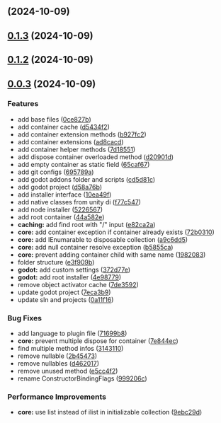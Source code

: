 ##  (2024-10-09)
## [0.1.3](https://github.com/onurtnrkl/godot-dependency-injection/compare/0.1.2...0.1.3) (2024-10-09)
## [0.1.2](https://github.com/onurtnrkl/godot-dependency-injection/compare/0.1.1...0.1.2) (2024-10-09)
## [0.0.3](https://github.com/onurtnrkl/godot-dependency-injection/compare/0.0.2...0.0.3) (2024-10-09)

### Features

* add base files ([0ce827b](https://github.com/onurtnrkl/godot-dependency-injection/commit/0ce827b3702b14de7ca5a916c9e36d1de455205f))
* add container cache ([d5434f2](https://github.com/onurtnrkl/godot-dependency-injection/commit/d5434f2a890f38a74c8ebb6a9547f1f21317c6d6))
* add container extension methods ([b927fc2](https://github.com/onurtnrkl/godot-dependency-injection/commit/b927fc29677ec8ce7ce670d835fe6bf7e7920b4c))
* add container extensions ([ad8cacd](https://github.com/onurtnrkl/godot-dependency-injection/commit/ad8cacd95d4de8f6191b4adf3d2f126663bfe758))
* add container helper methods ([7d18551](https://github.com/onurtnrkl/godot-dependency-injection/commit/7d18551ea898e5b1c4beb8790050e23908333fa6))
* add dispose container overloaded method ([d20901d](https://github.com/onurtnrkl/godot-dependency-injection/commit/d20901d2a1c044c90e682f95b1dd2ea5e79fec71))
* add empty container as static field ([65caf67](https://github.com/onurtnrkl/godot-dependency-injection/commit/65caf678dfe2648b9420d57f83ee9adf44096bf6))
* add git configs ([695789a](https://github.com/onurtnrkl/godot-dependency-injection/commit/695789a424edcb69a14b034673b465b01b0431d8))
* add godot addons folder and scripts ([cd5d81c](https://github.com/onurtnrkl/godot-dependency-injection/commit/cd5d81c5ba4a8e7f12b8b8781370a0b6b5e18d5c))
* add godot project ([d58a76b](https://github.com/onurtnrkl/godot-dependency-injection/commit/d58a76b97ffba8f8aa6969b15c4d72e7a55c9fca))
* add installer interface ([10ea49f](https://github.com/onurtnrkl/godot-dependency-injection/commit/10ea49f502cd28ed43ec6c13985d950b0cf22ff9))
* add native classes from unity di ([f77c547](https://github.com/onurtnrkl/godot-dependency-injection/commit/f77c5475b68a29df52d6fe51933629bb0f71fd88))
* add node installer ([5226567](https://github.com/onurtnrkl/godot-dependency-injection/commit/522656770e6ac402785970d5c9cd3165cd06bf9c))
* add root container ([44a582e](https://github.com/onurtnrkl/godot-dependency-injection/commit/44a582e5956b733bccd832690aec58e7cb2103e4))
* **caching:** add find root with "/" input ([e82ca2a](https://github.com/onurtnrkl/godot-dependency-injection/commit/e82ca2a3b7b49dde884fb4dfa91a5ae1aaad3cfb))
* **core:** add container exception if container already exists ([72b0310](https://github.com/onurtnrkl/godot-dependency-injection/commit/72b0310705300a9b7c1d31b87859f6a6966b64b9))
* **core:** add IEnumarable to disposable collection ([a9c6dd5](https://github.com/onurtnrkl/godot-dependency-injection/commit/a9c6dd502585f9b3459fe32d1a3fb1ae1248c04b))
* **core:** add null container resolve exception ([b5855ca](https://github.com/onurtnrkl/godot-dependency-injection/commit/b5855ca03ee11a2e2be0619a055404e4574836f3))
* **core:** prevent adding container child with same name ([1982083](https://github.com/onurtnrkl/godot-dependency-injection/commit/198208307f170710ab1c6607bded9ce9850ddae3))
* folder structure ([e3f909b](https://github.com/onurtnrkl/godot-dependency-injection/commit/e3f909bfaabf5eab6598ee5130a4c7f0a7285dff))
* **godot:** add custom settings ([372d77e](https://github.com/onurtnrkl/godot-dependency-injection/commit/372d77e74c0c7c536fa1bb2f2a9c151d7ad1bc68))
* **godot:** add root installer ([4e98779](https://github.com/onurtnrkl/godot-dependency-injection/commit/4e987791955751d41b08659726fbb72a9df869c3))
* remove object activator cache ([7de3592](https://github.com/onurtnrkl/godot-dependency-injection/commit/7de359271da1aacaae3cdccd7fff73c2e2aae52b))
* update godot project ([7eca3b9](https://github.com/onurtnrkl/godot-dependency-injection/commit/7eca3b98332e5590b1f37ae9faa00c911929e32e))
* update sln and projects ([0a11f16](https://github.com/onurtnrkl/godot-dependency-injection/commit/0a11f16c6295a83a62045a66dbb18bd7bbba4882))

### Bug Fixes

* add language to plugin file ([71699b8](https://github.com/onurtnrkl/godot-dependency-injection/commit/71699b8b11abafcff4d19624638f4538e0beb556))
* **core:** prevent multiple dispose for container ([7e844ec](https://github.com/onurtnrkl/godot-dependency-injection/commit/7e844ecb5f31fc9da1110888bd922bba38ca2b19))
* find multiple method infos ([3143110](https://github.com/onurtnrkl/godot-dependency-injection/commit/31431100bfe9d9dff3a1213c9002fe9089f398b0))
* remove nullable ([2b45473](https://github.com/onurtnrkl/godot-dependency-injection/commit/2b45473452c15eff46ea5a81288ab5ab838649a0))
* remove nullables ([d462017](https://github.com/onurtnrkl/godot-dependency-injection/commit/d46201700ba48b681aa3152c50425dea65dc0172))
* remove unused method ([e5cc4f2](https://github.com/onurtnrkl/godot-dependency-injection/commit/e5cc4f2b33757a85ef6db6c87d7f8002081422b6))
* rename ConstructorBindingFlags ([999206c](https://github.com/onurtnrkl/godot-dependency-injection/commit/999206c55f80ff34a0f5f0fc82f73be784de2b37))

### Performance Improvements

* **core:** use list instead of ilist in initializable collection ([9ebc29d](https://github.com/onurtnrkl/godot-dependency-injection/commit/9ebc29d76522eb95bc7bfc93bd95fb5faafee116))
